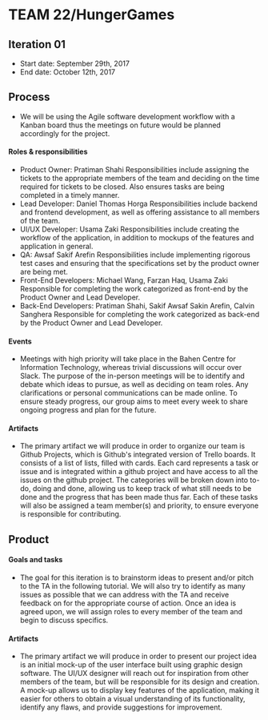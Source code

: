 # TEAM 22/HungerGames


## Iteration 01

 * Start date: September 29th, 2017
 * End date: October 12th, 2017

## Process

 * We will be using the Agile software development workflow with a Kanban board thus the meetings on future would be planned accordingly for the project.

#### Roles & responsibilities

 * Product Owner: Pratiman Shahi
   Responsibilities include assigning the tickets to the appropriate members of the team and deciding on the time required for tickets to be closed. Also 
   ensures tasks are being completed in a timely manner.
 * Lead Developer: Daniel Thomas Horga
   Responsibilities include backend and frontend development, as well as offering assistance to all members of the team.
 * UI/UX Developer: Usama Zaki
   Responsibilities include creating the workflow of the application, in addition to mockups of the features and application in general.
 * QA: Awsaf Sakif Arefin
   Responsibilities include implementing rigorous test cases and ensuring that the specifications set by the product owner are being met.
 * Front-End Developers: Michael Wang, Farzan Haq, Usama Zaki
   Responsible for completing the work categorized as front-end by the Product Owner and Lead Developer.
 * Back-End Developers: Pratiman Shahi, Sakif Awsaf Sakin Arefin, Calvin Sanghera
   Responsible for completing the work categorized as back-end by the Product Owner and Lead Developer.


#### Events

 * Meetings with high priority will take place in the Bahen Centre for Information Technology, whereas trivial discussions will occur over Slack. 
   The purpose of the in-person meetings will be to identify and debate which ideas to pursue, as well as deciding on team roles. Any clarifications 
   or personal communications can be made online. To ensure steady progress, our group aims to meet every week to share ongoing progress and plan for the future. 


#### Artifacts

 * The primary artifact we will produce in order to organize our team is Github Projects, which is Github's integrated version of Trello boards. It consists of a list of lists, 
   filled with cards. Each card represents a task or issue and is integrated within a github project and have access to all the issues on the github project. The categories will 
   be broken down into to-do, doing and done, allowing us to keep track of what still needs to be done and the progress that has been made thus far. Each of these tasks will also 
   be assigned a team member(s) and priority, to ensure everyone is responsible for contributing. 


## Product

#### Goals and tasks

 * The goal for this iteration is to brainstorm ideas to present and/or pitch to the TA in the following tutorial. 
   We will also try to identify as many issues as possible that we can address with the TA and receive feedback on for the appropriate course of action. Once an idea is agreed upon, 
   we will assign roles to every member of the team and begin to discuss specifics.


#### Artifacts

 * The primary artifact we will produce in order to present our project idea is an initial mock-up of the user interface built using graphic design software. The UI/UX designer will 
   reach out for inspiration from other members of the team, but will be responsible for its design and creation. A mock-up allows us to display key features of the application, making 
   it easier for others to obtain a visual understanding of its functionality, identify any flaws, and provide suggestions for improvement. 

